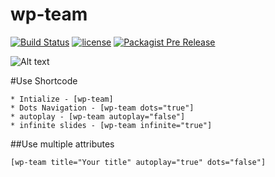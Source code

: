 # wp-team

[![Build Status](https://travis-ci.org/maab16/wp-team.svg?branch=master)](https://travis-ci.org/maab16/wp-team)
[![license](https://img.shields.io/github/license/mashape/apistatus.svg)]()
[![Packagist Pre Release](https://img.shields.io/packagist/vpre/symfony/symfony.svg)]()

![Alt text](http://i.imgur.com/eqY7WQ0.png "Optional title")

#Use Shortcode

	* Intialize - [wp-team]
	* Dots Navigation - [wp-team dots="true"]
	* autoplay - [wp-team autoplay="false"]
	* infinite slides - [wp-team infinite="true"]

##Use multiple attributes

```
[wp-team title="Your title" autoplay="true" dots="false"]
```

